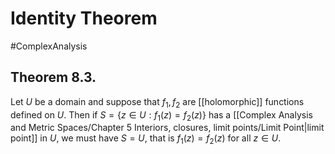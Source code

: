 # Identity Theorem
#ComplexAnalysis 

## Theorem 8.3.
Let $U$ be a domain and suppose that $f_{1}, f_{2}$ are [[holomorphic]] functions defined on $U$. Then if $S=\left\{z \in U: f_{1}(z)=f_{2}(z)\right\}$ has a [[Complex Analysis and Metric Spaces/Chapter 5 Interiors, closures, limit points/Limit Point|limit point]] in $U$, we must have $S=U$, that is $f_{1}(z)=f_{2}(z)$ for all $z \in U$.